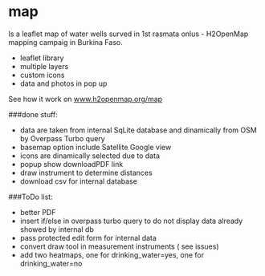 # map
Is a leaflet map of water wells surved in 1st rasmata onlus - H2OpenMap mapping campaig in Burkina Faso.
- leaflet library
- multiple layers
- custom icons
- data and photos in pop up

See how it work on www.h2openmap.org/map

###done stuff:

- data are taken from internal SqLite database and dinamically from OSM by Overpass Turbo query
- basemap option include Satellite Google view
- icons are dinamically selected due to data
- popup show downloadPDF link
- draw instrument to determine distances
- download csv for internal database


###ToDo list:

- better PDF
- insert if/else in overpass turbo query to do not display data already showed by internal db
- pass protected edit form for internal data
- convert draw tool in measurement instruments ( see issues)
- add two heatmaps, one for drinking_water=yes, one for drinking_water=no




